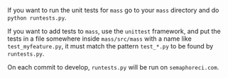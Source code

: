 If you want to run the unit tests for `mass` go to your `mass` directory and do `python runtests.py`.


If you want to add tests to `mass`, use the `unittest` framework, and put the tests in a file somewhere inside `mass/src/mass` with a name like `test_myfeature.py`, it must match the pattern `test_*.py` to be found by `runtests.py`.

On each commit to develop, `runtests.py` will be run on `semaphoreci.com`.
